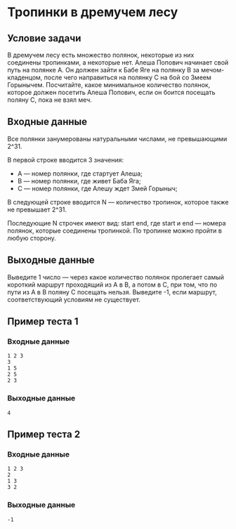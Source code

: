 # Тропинки в дремучем лесу

## Условие задачи

В дремучем лесу есть множество полянок, некоторые из них соединены тропинками, а некоторые нет. Алеша Попович начинает свой путь на полянке A. Он должен зайти к Бабе Яге на полянку B за мечом-кладенцом, после чего направиться на полянку C на бой со Змеем Горынычем. Посчитайте, какое минимальное количество полянок, которое должен посетить Алеша Попович, если он боится посещать поляну C, пока не взял меч.

## Входные данные

Все полянки занумерованы натуральными числами, не превышающими 2^31.

В первой строке вводится 3 значения:

- A — номер полянки, где стартует Алеша;
- B — номер полянки, где живет Баба Яга;
- С — номер полянки, где Алешу ждет Змей Горыныч;

В следующей строке вводится N — количество тропинок, которое также не превышает 2^31.

Последующие N строчек имеют вид: start end, где start и end — номера полянок, которые соединены тропинкой. По тропинке можно пройти в любую сторону.

## Выходные данные

Выведите 1 число — через какое количество полянок пролегает самый короткий маршрут проходящий из A в B, а потом в C, при том, что по пути из A в B поляну C посещать нельзя. Выведите -1, если маршрут, соответствующий условиям не существует.

## Пример теста 1

### Входные данные

```
1 2 3
3
1 5
2 5
2 3

```

### Выходные данные

```
4

```

## Пример теста 2

### Входные данные

```
1 2 3
2
1 3
3 2

```

### Выходные данные

```
-1

```
